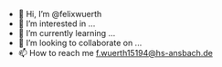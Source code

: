- 👋 Hi, I’m @felixwuerth
- 👀 I’m interested in ...
- 🌱 I’m currently learning ...
- 💞️ I’m looking to collaborate on ...
- 📫 How to reach me f.wuerth15194@hs-ansbach.de

<!---
felixwuerth/felixwuerth is a ✨ special ✨ repository because its `README.md` (this file) appears on your GitHub profile.
You can click the Preview link to take a look at your changes.
--->
